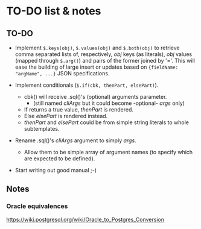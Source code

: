 TO-DO list & notes
==================

TO-DO
-----

  * Implement `$.keys(obj)`, `$.values(obj)` and `$.both(obj)` to retrieve
    comma separated lists of, respectively, *obj* keys (as literals), *obj*
    values (mapped through `$.arg()`) and pairs of the former joined by '='.
    This will ease the building of large insert or updates based on
    `{fieldName: "argName", ...}` JSON specifications.

  * Implement conditionals (`$.if(cbk, thenPart, elsePart)`).
    - cbk() will receive .sql()'s (optional) arguments parameter.
      - (still named *cliArgs* but it could become -optional- *args* only)
    - If returns a true value, *thenPart* is rendered.
    - Else *elsePart* is rendered instead.
    - *thenPart* and *elsePart* could be from simple string literals to whole
      subtemplates.

  * Rename .sql()'s *cliArgs* argument to simply *args*.
    - Allow them to be simple array of argument names (to specify which are
      expected to be defined).

  * Start writing out good manual ;-)


Notes
-----

### Oracle equivalences

https://wiki.postgresql.org/wiki/Oracle_to_Postgres_Conversion

